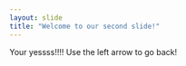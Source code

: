 ```yaml
---
layout: slide
title: "Welcome to our second slide!"
---
```

Your yessss!!!!
Use the left arrow to go back!

